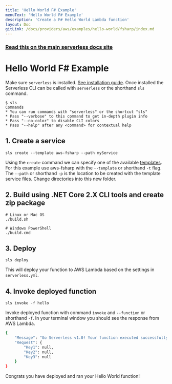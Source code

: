 ```yaml
---
title: 'Hello World F# Example'
menuText: 'Hello World F# Example'
description: 'Create a F# Hello World Lambda function'
layout: Doc
gitLink: /docs/providers/aws/examples/hello-world/fsharp/index.md
---
```

<!-- DOCS-SITE-LINK:START automatically generated  -->
### [Read this on the main serverless docs site](https://www.serverless.com/framework/docs/providers/aws/examples/hello-world/fsharp/)
<!-- DOCS-SITE-LINK:END -->
# Hello World F# Example
Make sure `serverless` is installed. [See installation guide](../../../guide/installation).
Once installed the Serverless CLI can be called with `serverless` or the shorthand `sls` command.
```
$ sls
Commands
* You can run commands with "serverless" or the shortcut "sls"
* Pass "--verbose" to this command to get in-depth plugin info
* Pass "--no-color" to disable CLI colors
* Pass "--help" after any <command> for contextual help
```
## 1. Create a service
```
sls create --template aws-fsharp --path myService
```
Using the `create` command we can specify one of the available [templates](https://serverless.com/framework/docs/providers/aws/cli-reference/create#available-templates). For this example use aws-fsharp with the `--template` or shorthand `-t` flag.
The `--path` or shorthand `-p` is the location to be created with the template service files. Change directories into this new folder.
## 2. Build using .NET Core 2.X CLI tools and create zip package
```
# Linux or Mac OS
./build.sh
```
```
# Windows PowerShell
./build.cmd
```
## 3. Deploy
```
sls deploy
```
This will deploy your function to AWS Lambda based on the settings in `serverless.yml`.
## 4. Invoke deployed function
```
sls invoke -f hello
```
Invoke deployed function with command `invoke` and `--function` or shorthand `-f`.
In your terminal window you should see the response from AWS Lambda.
```bash
{
    "Message": "Go Serverless v1.0! Your function executed successfully!",
    "Request": {
        "Key1": null,
        "Key2": null,
        "Key3": null
    }
}
```
Congrats you have deployed and ran your Hello World function!

